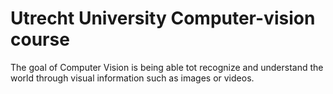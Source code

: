 # Utrecht University Computer-vision course

The goal of Computer Vision is being able tot recognize and understand the world through visual information such as images or videos.
